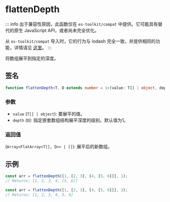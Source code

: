 # flattenDepth

::: info
出于兼容性原因，此函数仅在 `es-toolkit/compat` 中提供。它可能具有替代的原生 JavaScript API，或者尚未完全优化。

从 `es-toolkit/compat` 导入时，它的行为与 lodash 完全一致，并提供相同的功能，详情请见 [这里](../../../compatibility.md)。
:::

将数组展平到指定的深度。

## 签名

```typescript
function flattenDepth<T, D extends number = 1>(value: T[] | object, depth: D): Array<FlatArray<T[], D>> | [];
```

### 参数

- `value` (`T[] | object`): 要展平的值。
- `depth` (`D`): 指定嵌套数组结构展平深度的级别。默认值为1。

### 返回值

(`Array<FlatArray<T[], D>> | []`): 展平后的新数组。

## 示例

```typescript
const arr = flattenDepth([1, [2, 3], [4, [5, 6]]], 1);
// Returns: [1, 2, 3, 4, [5, 6]]

const arr = flattenDepth([1, [2, 3], [4, [5, 6]]], 2);
// Returns: [1, 2, 3, 4, 5, 6]
```
